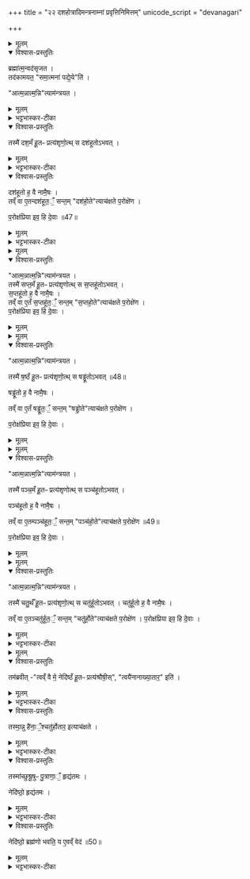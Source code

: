 +++
title = "२२ दशहोत्रादिमन्त्रनाम्नां प्रवृत्तिनिमित्तम्"
unicode_script = "devanagari"

+++
<div class="js_include" url="/vedAH_yajuH/taittirIyam/sArasvata-vibhAgaH/brAhmaNam/sarva-prastutiH/2/3_hotR-brAhmaNAdi/11_dashahotrAdimantranAmnAM_pravRttinimittam"  newLevelForH1="1" includeTitle="true">

<details><summary>मूलम्</summary>

ब्रह्मा॑त्म॒न्वद॑सृजत ।  
तद॑कामयत ।  
समा॒त्मना॑ पद्ये॒येति॑ ।
आत्म॒न्नात्म॒न्नित्याम॑न्त्रयत ।
तस्मै॑ दश॒मँ हू॒तᳶ प्रत्य॑शृणोत् ।
स दश॑हूतोऽभवत् ।
दश॑हूतो ह॒ वै नामै॒षः ।
तव्ँ वा ए॒तन्दश॑हूत॒ँ॒ सन्त॑म् ।
दश॑हो॒तेत्याच॑क्षते प॒रोक्षे॑ण ।
प॒रोक्ष॑प्रिया इव॒ हि दे॒वाः ॥47॥  
</details>

<details open><summary>विश्वास-प्रस्तुतिः</summary>

ब्रह्मा॑त्म॒न्वद॑सृजत ।  
तद॑कामयत॒ "समा॒त्मना॑ पद्ये॒ये"ति॑ ।   

"आत्म॒न्नात्म॒न्नि"त्याम॑न्त्रयत ।
</details>

<details><summary>मूलम्</summary>

ब्रह्मा॑त्म॒न्वद॑सृजत ।  
तद॑कामयत॒ "समा॒त्मना॑ पद्ये॒ये"ति॑ ।   

"आत्म॒न्नात्म॒न्नि"त्याम॑न्त्रयत ।
</details>

<details><summary>भट्टभास्कर-टीका</summary>

1दशमे होतृमन्त्रैः काम्यप्रयोग उक्तः । अथैकादशे दशहोत्रादिमन्त्रनाम्नां प्रवृत्तिनिमित्तमुच्यते । तत्रादौ दशहोतृशब्दस्य प्रवृत्तिनिमित्तं दर्शयति - ब्रह्मात्मन्नित्यादिना ॥ यदेतज्जगत्कारणं परं ब्रह्म तदेतदादिसृष्टावात्मन्वज्जीवात्मोपेतं दशहोतृमन्त्राभिमानिदेवतानां शरीरमसृजत तत्सृष्ट्वा चानन्तरमनेन जीवात्मना सम्पद्येय संगतो भवेयमिति विचार्य न जीवात्मानमुद्दिश्य आत्मन्निति संबोध्य आमन्त्रितवान् । द्विरुक्तिर्बह्वर्था । बहुकृत्व आहूतवानित्यर्थः ।
</details>

<details open><summary>विश्वास-प्रस्तुतिः</summary>

तस्मै॑ दश॒मँ हू॒तᳶ प्रत्य॑शृणो॒त्थ् स दश॑हूतोऽभवत् ।
</details>

<details><summary>मूलम्</summary>

तस्मै॑ दश॒मँ हू॒तᳶ प्रत्य॑शृणो॒त्थ् स दश॑हूतोऽभवत् ।
</details>

<details><summary>भट्टभास्कर-टीका</summary>

एवं ब्रह्मण्याह्वयति सति दशमे पर्याये समाहूतो जीवात्मा प्रत्यशृणोत् भो इति प्रत्युत्तरं दत्तवान् । तावता तस्य दशहोतेति नाम संपन्नम् ।
</details>

<details open><summary>विश्वास-प्रस्तुतिः</summary>

दश॑हूतो ह॒ वै नामै॒षः ।  
तव्ँ वा ए॒तन्दश॑हूत॒ँ॒ सन्त॒म् "दश॑हो॒ते"त्याच॑क्षते प॒रोक्षे॑ण ।

प॒रोक्ष॑प्रिया इव॒ हि दे॒वाः ॥47॥   
</details>

<details><summary>मूलम्</summary>

दश॑हूतो ह॒ वै नामै॒षः ।  
तव्ँ वा ए॒तन्दश॑हूत॒ँ॒ सन्त॒म् "दश॑हो॒ते"त्याच॑क्षते प॒रोक्षे॑ण ।

प॒रोक्ष॑प्रिया इव॒ हि दे॒वाः ॥47॥   
</details>

<details><summary>भट्टभास्कर-टीका</summary>

सोऽयं वस्तुतो दशहूत एव ।

एवमेव वास्तवं नामविशेषमाच्छाद्य अपरेण वर्णान्तरव्यवहृतेन दशहोतेति नाम्ना व्यवहरन्ति । यस्माद्देवाः पूज्याः पित्राचार्यादयः स्वकीयं वास्तवं नाम परित्यज्य हे तात! हे आचार्य! इति परोक्षेणाह्वानं प्रियं पश्यन्ति तस्माद्युक्तः परोक्षनामव्यवहारः ॥
</details>


<details><summary>मूलम्</summary>

आत्म॒न्नात्म॒न्नित्याम॑न्त्रयत ।
तस्मै॑ सप्त॒मँ हू॒तᳶ प्रत्य॑शृणोत् ।
स स॒प्तहू॑तोऽभवत् ।
स॒प्तहू॑तो ह॒ वै नामै॒षः ।
तव्ँ वा ए॒तँ स॒प्तहू॑त॒ँ॒ सन्त॑म् ।
स॒प्तहो॒तेत्याच॑क्षते प॒रोक्षे॑ण ।
प॒रोक्ष॑प्रिया इव॒ हि दे॒वाः ।
</details>

<details open><summary>विश्वास-प्रस्तुतिः</summary>

"आत्म॒न्नात्म॒न्नि"त्याम॑न्त्रयत ।  
तस्मै॑ सप्त॒मँ हू॒तᳶ प्रत्य॑शृणोत्थ् स स॒प्तहू॑तोऽभवत् ।   
स॒प्तहू॑तो ह॒ वै नामै॒षः ।   
तव्ँ वा ए॒तँ स॒प्तहू॑त॒ँ॒ सन्त॒म् "स॒प्तहो॒ते"त्याच॑क्षते प॒रोक्षे॑ण ।   
प॒रोक्ष॑प्रिया इव॒ हि दे॒वाः ।
</details>

<details><summary>मूलम्</summary>

"आत्म॒न्नात्म॒न्नि"त्याम॑न्त्रयत ।  
तस्मै॑ सप्त॒मँ हू॒तᳶ प्रत्य॑शृणोत्थ् स स॒प्तहू॑तोऽभवत् ।   
स॒प्तहू॑तो ह॒ वै नामै॒षः ।   
तव्ँ वा ए॒तँ स॒प्तहू॑त॒ँ॒ सन्त॒म् "स॒प्तहो॒ते"त्याच॑क्षते प॒रोक्षे॑ण ।   
प॒रोक्ष॑प्रिया इव॒ हि दे॒वाः ।
</details>


<details><summary>मूलम्</summary>

आत्म॒न्नात्म॒न्नित्याम॑न्त्रयत ।
तस्मै॑ ष॒ष्ठँ हू॒तᳶ प्रत्य॑शृणोत् ।
स षड्ढू॑तोऽभवत् ॥48॥  
षड्ढू॑तो ह॒ वै नामै॒षः ।
तव्ँ वा ए॒तँ षड्ढू॑त॒ँ॒ सन्त॑म् ।
षड्ढो॒तेत्याच॑क्षते प॒रोक्षे॑ण ।
प॒रोक्ष॑प्रिया इव॒ हि दे॒वाः ।
</details>

<details open><summary>विश्वास-प्रस्तुतिः</summary>

"आत्म॒न्नात्म॒न्नि"त्याम॑न्त्रयत ।

तस्मै॑ ष॒ष्ठँ हू॒तᳶ प्रत्य॑शृणो॒त्थ् स षड्ढू॑तोऽभवत् ॥48॥  

षड्ढू॑तो ह॒ वै नामै॒षः ।

तव्ँ वा ए॒तँ षड्ढू॑त॒ँ॒ सन्त॒म् "षड्ढो॒ते"त्याच॑क्षते प॒रोक्षे॑ण ।

प॒रोक्ष॑प्रिया इव॒ हि दे॒वाः ।
</details>

<details><summary>मूलम्</summary>

"आत्म॒न्नात्म॒न्नि"त्याम॑न्त्रयत ।

तस्मै॑ ष॒ष्ठँ हू॒तᳶ प्रत्य॑शृणो॒त्थ् स षड्ढू॑तोऽभवत् ॥48॥  

षड्ढू॑तो ह॒ वै नामै॒षः ।

तव्ँ वा ए॒तँ षड्ढू॑त॒ँ॒ सन्त॒म् "षड्ढो॒ते"त्याच॑क्षते प॒रोक्षे॑ण ।

प॒रोक्ष॑प्रिया इव॒ हि दे॒वाः ।
</details>


<details><summary>मूलम्</summary>

आत्म॒न्नात्म॒न्नित्याम॑न्त्रयत ।
तस्मै॑ पञ्च॒मँ हू॒तᳶ प्रत्य॑शृणोत् ।
स पञ्च॑हूतोऽभवत् ।
पञ्च॑हूतो ह॒ वै नामै॒षः ।
तव्ँ वा ए॒तम्पञ्च॑हूत॒ँ॒ सन्त॑म् ।
पञ्च॑हो॒तेत्याच॑क्षते प॒रोक्षे॑ण ॥49॥  
प॒रोक्ष॑प्रिया इव॒ हि दे॒वाः ।
</details>

<details open><summary>विश्वास-प्रस्तुतिः</summary>

"आत्म॒न्नात्म॒न्नि"त्याम॑न्त्रयत ।

तस्मै॑ पञ्च॒मँ हू॒तᳶ प्रत्य॑शृणोत्थ् स पञ्च॑हूतोऽभवत् ।

पञ्च॑हूतो ह॒ वै नामै॒षः ।

तव्ँ वा ए॒तम्पञ्च॑हूत॒ँ॒ सन्त॒म् "पञ्च॑हो॒ते"त्याच॑क्षते प॒रोक्षे॑ण ॥49॥  

प॒रोक्ष॑प्रिया इव॒ हि दे॒वाः ।
</details>

<details><summary>मूलम्</summary>

"आत्म॒न्नात्म॒न्नि"त्याम॑न्त्रयत ।

तस्मै॑ पञ्च॒मँ हू॒तᳶ प्रत्य॑शृणोत्थ् स पञ्च॑हूतोऽभवत् ।

पञ्च॑हूतो ह॒ वै नामै॒षः ।

तव्ँ वा ए॒तम्पञ्च॑हूत॒ँ॒ सन्त॒म् "पञ्च॑हो॒ते"त्याच॑क्षते प॒रोक्षे॑ण ॥49॥  

प॒रोक्ष॑प्रिया इव॒ हि दे॒वाः ।
</details>


<details><summary>मूलम्</summary>

आत्म॒न्नात्म॒न्नित्याम॑न्त्रयत ।
तस्मै॑ चतु॒र्थँ हू॒तᳶ प्रत्य॑शृणोत् ।
स चतु॑र्हूतोऽभवत् ।
चतु॑र्हूतो ह॒ वै नामै॒षः ।
तव्ँ वा ए॒तञ्चतु॑र्हूत॒ँ॒ सन्त॑म् ।
चतु॑र्हो॒तेत्याच॑क्षते प॒रोक्षे॑ण ।
प॒रोक्ष॑प्रिया इव॒ हि दे॒वाः ।
</details>

<details open><summary>विश्वास-प्रस्तुतिः</summary>

"आत्म॒न्नात्म॒न्नि"त्याम॑न्त्रयत ।

तस्मै॑ चतु॒र्थँ हू॒तᳶ प्रत्य॑शृणो॒त्थ् स चतु॑र्हूतोऽभवत् ।
चतु॑र्हूतो ह॒ वै नामै॒षः ।

तव्ँ वा ए॒तञ्चतु॑र्हूत॒ँ॒ सन्त॒म् "चतु॑र्हो॒ते"त्याच॑क्षते प॒रोक्षे॑ण ।
प॒रोक्ष॑प्रिया इव॒ हि दे॒वाः ।
</details>

<details><summary>मूलम्</summary>

"आत्म॒न्नात्म॒न्नि"त्याम॑न्त्रयत ।

तस्मै॑ चतु॒र्थँ हू॒तᳶ प्रत्य॑शृणो॒त्थ् स चतु॑र्हूतोऽभवत् ।
चतु॑र्हूतो ह॒ वै नामै॒षः ।

तव्ँ वा ए॒तञ्चतु॑र्हूत॒ँ॒ सन्त॒म् "चतु॑र्हो॒ते"त्याच॑क्षते प॒रोक्षे॑ण ।
प॒रोक्ष॑प्रिया इव॒ हि दे॒वाः ।
</details>

<details><summary>भट्टभास्कर-टीका</summary>

2-5अथ सप्तहोत्रादिनामप्रवृत्तिं दर्शयति - आत्मन्नियादिना ॥
सप्तहोतृषढ्ढोतृपञ्चहोनृचतुर्होतृनामानिर्चनवाक्यानि दशहोतृवाक्यवद्य्व्याख्येयानि ॥
</details>


<details><summary>मूलम्</summary>

तम॑ब्रवीत् ।
त्वव्ँ वै मे॒ नेदि॑ष्ठँ हू॒तᳶ प्रत्य॑श्रौषीः ।
त्वयै॑नानाख्या॒तार॒ इति॑ ।
तस्मा॒न्नु है॑ना॒ँ॒श्चतु॑र्होतार॒ इत्याच॑क्षते ।
तस्मा॑च्छुश्रू॒षुᳶ पु॒त्राणा॒ँ॒ हृद्य॑तमः ।
नेदि॑ष्ठो॒ हृद्य॑तमः ।
नेदि॑ष्ठो॒ ब्रह्म॑णो भवति ।
य ए॒वव्ँ वेद॑ ॥50॥   
</details>

<details open><summary>विश्वास-प्रस्तुतिः</summary>

तम॑ब्रवीत् -"त्वव्ँ वै मे॒ नेदि॑ष्ठँ हू॒तᳶ प्रत्य॑श्रौषी॒स्", "त्वयै॑नानाख्या॒तार॒" इति॑ ।
</details>

<details><summary>मूलम्</summary>

तम॑ब्रवीत् -"त्वव्ँ वै मे॒ नेदि॑ष्ठँ हू॒तᳶ प्रत्य॑श्रौषी॒स्", "त्वयै॑नानाख्या॒तार॒" इति॑ ।
</details>

<details><summary>भट्टभास्कर-टीका</summary>

6अथ चतुर्होतृमन्त्राभिमानिनं पुरुषं विशेषतः प्रशंसति - तमब्रवीदित्वादिना ॥ चतुर्होतृमन्त्राभिमानिनं देवं प्रजापतिरेवमब्रवीत् - त्वमेवैको मया समाहूतस्सन् मदीयं वाक्यं नेदिष्टमतिसमीपं यथा भवति तथा श्रुत्वा प्रत्युत्तरं दत्तवान् । चतुर्थमामन्त्रणं त्वया श्रुतं इतरे न तथा सहसा श्रुतवन्तः । तस्मात्त्वयैव सर्वानेतान् हि जना कथयिष्यन्ति ।
</details>

<details open><summary>विश्वास-प्रस्तुतिः</summary>

तस्मा॒न्नु है॑ना॒ँ॒श्चतु॑र्होतार॒ इत्याच॑क्षते ।
</details>

<details><summary>मूलम्</summary>

तस्मा॒न्नु है॑ना॒ँ॒श्चतु॑र्होतार॒ इत्याच॑क्षते ।
</details>

<details><summary>भट्टभास्कर-टीका</summary>

एवं चतुर्होतार इत्येवं त्वन्नाम्नैव व्यवहारो भविष्यतीत्यर्थः । यस्मादेवं प्रजापतिना वरो दत्तः तस्मादेतान् दशहोत्रादीन् सर्वानपि चतुर्होतार इत्येव वचनं वैदिका आचक्षते ।
</details>

<details open><summary>विश्वास-प्रस्तुतिः</summary>

तस्मा॑च्छुश्रू॒षुᳶ पु॒त्राणा॒ँ॒ हृद्य॑तमः ।

नेदि॑ष्ठो॒ हृद्य॑तमः ।
</details>

<details><summary>मूलम्</summary>

तस्मा॑च्छुश्रू॒षुᳶ पु॒त्राणा॒ँ॒ हृद्य॑तमः ।

नेदि॑ष्ठो॒ हृद्य॑तमः ।
</details>

<details><summary>भट्टभास्कर-टीका</summary>

यस्मादेवं शीघ्रं वाक्यं श्रुतवतश्चतुर्होतुः प्रजापतेर्वरलाभस्तस्माल्लोकेऽपि, पुत्राणां मध्ये यः पितृवाक्यमादरेण श्रोतुमिच्छति स एव पितुर्हृद्यतमोऽत्यन्तं प्रियः ।
योऽतिप्रियः स नेदिष्ठोऽतिसमीपवर्ती भवति ।
</details>

<details open><summary>विश्वास-प्रस्तुतिः</summary>

नेदि॑ष्ठो॒ ब्रह्म॑णो भवति॒ य ए॒वव्ँ वेद॑ ॥50॥  
</details>

<details><summary>मूलम्</summary>

नेदि॑ष्ठो॒ ब्रह्म॑णो भवति॒ य ए॒वव्ँ वेद॑ ॥50॥  
</details>

<details><summary>भट्टभास्कर-टीका</summary>

पुमानेवं चतुर्होतृब्रह्मसमीपवर्तित्वं वेद स स्वयमपि ब्रह्मणोऽतिसमीपवर्ती भवति ॥
इति तैत्तिरीयब्राह्मणे द्वितीयाष्टके तृतीयप्रपाठके एकादशोऽनुवाकः ॥

समाप्तश्चायं प्रपाठकः ॥  

</details>
</div>